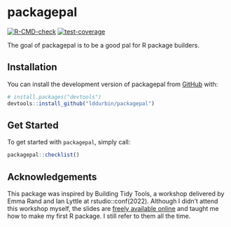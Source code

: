 
<!-- README.md is generated from README.Rmd. Please edit that file -->

# packagepal

<!-- badges: start -->

[![R-CMD-check](https://github.com/lddurbin/packagepal/actions/workflows/R-CMD-check.yaml/badge.svg)](https://github.com/lddurbin/packagepal/actions/workflows/R-CMD-check.yaml)
[![test-coverage](https://github.com/lddurbin/packagepal/actions/workflows/test-coverage.yaml/badge.svg)](https://github.com/lddurbin/packagepal/actions/workflows/test-coverage.yaml)
<!-- badges: end -->

The goal of packagepal is to be a good pal for R package builders.

## Installation

You can install the development version of packagepal from
[GitHub](https://github.com/) with:

``` r
# install.packages("devtools")
devtools::install_github("lddurbin/packagepal")
```

## Get Started

To get started with `packagepal`, simply call:

``` r
packagepal::checklist()
```

## Acknowledgements

This package was inspired by Building Tidy Tools, a workshop delivered
by Emma Rand and Ian Lyttle at rstudio::conf(2022). Although I didn’t
attend this workshop myself, the slides are [freely available
online](https://rstudio-conf-2022.github.io/build-tidy-tools/) and
taught me how to make my first R package. I still refer to them all the
time.
